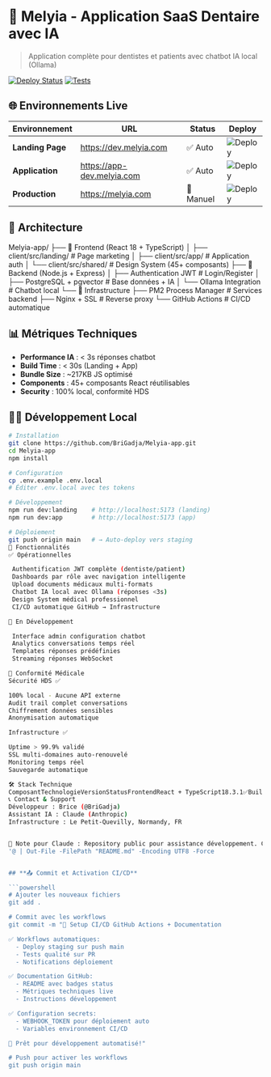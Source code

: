 ﻿# 🦷 Melyia - Application SaaS Dentaire avec IA

> Application complète pour dentistes et patients avec chatbot IA local (Ollama)

[![Deploy Status](https://github.com/BriGadja/Melyia-app/workflows/🚀%20Deploy%20Melyia%20to%20Staging/badge.svg)](https://github.com/BriGadja/Melyia-app/actions)
[![Tests](https://github.com/BriGadja/Melyia-app/workflows/🧪%20Tests%20&%20Quality/badge.svg)](https://github.com/BriGadja/Melyia-app/actions)

## 🌐 Environnements Live

| Environnement    | URL                        | Status    | Deploy                                                       |
| ---------------- | -------------------------- | --------- | ------------------------------------------------------------ |
| **Landing Page** | https://dev.melyia.com     | ✅ Auto   | ![Deploy](https://img.shields.io/badge/deploy-auto-green)    |
| **Application**  | https://app-dev.melyia.com | ✅ Auto   | ![Deploy](https://img.shields.io/badge/deploy-auto-green)    |
| **Production**   | https://melyia.com         | 🔄 Manuel | ![Deploy](https://img.shields.io/badge/deploy-manual-yellow) |

## 🚀 Architecture

Melyia-app/
├── 🎨 Frontend (React 18 + TypeScript)
│ ├── client/src/landing/ # Page marketing
│ ├── client/src/app/ # Application auth
│ └── client/src/shared/ # Design System (45+ composants)
├── 🔧 Backend (Node.js + Express)
│ ├── Authentication JWT # Login/Register
│ ├── PostgreSQL + pgvector # Base données + IA
│ └── Ollama Integration # Chatbot local
└── 🚀 Infrastructure
├── PM2 Process Manager # Services backend
├── Nginx + SSL # Reverse proxy
└── GitHub Actions # CI/CD automatique

## 📊 Métriques Techniques

- **Performance IA** : < 3s réponses chatbot
- **Build Time** : < 30s (Landing + App)
- **Bundle Size** : ~217KB JS optimisé
- **Components** : 45+ composants React réutilisables
- **Security** : 100% local, conformité HDS

## 🏃‍♂️ Développement Local

````bash
# Installation
git clone https://github.com/BriGadja/Melyia-app.git
cd Melyia-app
npm install

# Configuration
cp .env.example .env.local
# Éditer .env.local avec tes tokens

# Développement
npm run dev:landing    # http://localhost:5173 (landing)
npm run dev:app        # http://localhost:5173 (app)

# Déploiement
git push origin main   # → Auto-deploy vers staging
🎯 Fonctionnalités
✅ Opérationnelles

 Authentification JWT complète (dentiste/patient)
 Dashboards par rôle avec navigation intelligente
 Upload documents médicaux multi-formats
 Chatbot IA local avec Ollama (réponses <3s)
 Design System médical professionnel
 CI/CD automatique GitHub → Infrastructure

🔄 En Développement

 Interface admin configuration chatbot
 Analytics conversations temps réel
 Templates réponses prédéfinies
 Streaming réponses WebSocket

🏥 Conformité Médicale
Sécurité HDS ✅

100% local - Aucune API externe
Audit trail complet conversations
Chiffrement données sensibles
Anonymisation automatique

Infrastructure ✅

Uptime > 99.9% validé
SSL multi-domaines auto-renouvelé
Monitoring temps réel
Sauvegarde automatique

🛠️ Stack Technique
ComposantTechnologieVersionStatusFrontendReact + TypeScript18.3.1✅BuildVite5.4.19✅UIRadix UI + TailwindLatest✅BackendExpress + JWT4.21.2✅DatabasePostgreSQL + pgvector15.13✅IAOllama (llama3.2:3b)Local✅InfrastructureUbuntu + Nginx + PM225.04✅
📞 Contact & Support
Développeur : Brice (@BriGadja)
Assistant IA : Claude (Anthropic)
Infrastructure : Le Petit-Quevilly, Normandy, FR


🤖 Note pour Claude : Repository public pour assistance développement. Code backend sur infrastructure dédiée.
'@ | Out-File -FilePath "README.md" -Encoding UTF8 -Force


## **📤 Commit et Activation CI/CD**

```powershell
# Ajouter les nouveaux fichiers
git add .

# Commit avec les workflows
git commit -m "🚀 Setup CI/CD GitHub Actions + Documentation

✅ Workflows automatiques:
  - Deploy staging sur push main
  - Tests qualité sur PR
  - Notifications déploiement

✅ Documentation GitHub:
  - README avec badges status
  - Métriques techniques live
  - Instructions développement

✅ Configuration secrets:
  - WEBHOOK_TOKEN pour déploiement auto
  - Variables environnement CI/CD

🎯 Prêt pour développement automatisé!"

# Push pour activer les workflows
git push origin main
````
